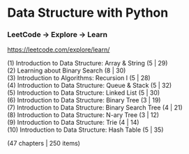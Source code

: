 # Data Structure with Python

### LeetCode -> Explore -> Learn

https://leetcode.com/explore/learn/

(1)	Introduction to Data Structure: Array & String (5 | 29)     
(2) Learning about Binary Search (8 | 30)   
(3)	Introduction to Algorithms: Recursion I (5 | 28)   
(4)	Introduction to Data Structure: Queue & Stack (5 | 32)   
(5)	Introduction to Data Structure: Linked List (5 | 30)     
(6)	Introduction to Data Structure: Binary Tree (3 | 19)     
(7)	Introduction to Data Structure: Binary Search Tree (4 | 21)    
(8)	Introduction to Data Structure: N-ary Tree (3 | 12)   
(9)	Introduction to Data Structure: Trie (4 | 14)    
(10)	Introduction to Data Structure: Hash Table (5 | 35)

(47 chapters | 250 items)
